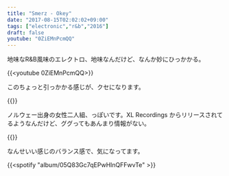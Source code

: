 ```yaml
---
title: "Smerz - Okey"
date: "2017-08-15T02:02:02+09:00"
tags: ["electronic","r&b","2016"]
draft: false
youtube: "0ZiEMnPcmQQ"
---
```


地味なR&B風味のエレクトロ、地味なんだけど、なんか妙にひっかかる。

{{<youtube 0ZiEMnPcmQQ>}}

このちょっと引っかかる感じが、クセになります。

{{<youtube EkFT0w80MAU>}}

ノルウェー出身の女性二人組、っぽいです。XL Recordings からリリースされてるようなんだけど、ググってもあんまり情報がない。

{{<youtube zpfHVJhb8gs>}}

なんせいい感じのバランス感で、気になってます。

{{<spotify "album/05Q83Gc7qEPwHlnQFFwvTe" >}}
